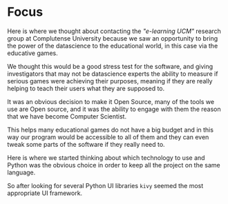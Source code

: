 Focus
=====

Here is where we thought about contacting the *"e-learning UCM"* research group
at Complutense University because we saw an opportunity to bring the power of
the datascience to the educational world, in this case via the educative games.

We thought this would be a good stress test for the software, and giving
investigators that may not be datascience experts the ability to measure if
serious games were achieving their purposes, meaning if they are really
helping to teach their users what they are supposed to.

It was an obvious decision to make it Open Source, many of the tools we use are
Open source, and it was the ability to engage with them the reason that we
have become Computer Scientist.

This helps many educational games do not have a big budget and in this
way our program would be accessible to all of them and they can even tweak some
parts of the software if they really need to.

Here is where we started thinking about which technology to use and Python was
the obvious choice in order to keep all the project on the same language.

So after looking for several Python UI libraries `kivy` seemed the most
appropriate UI framework.
